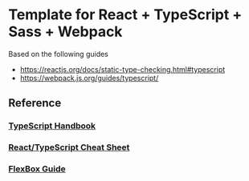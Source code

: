 # Template for React + TypeScript + Sass + Webpack

Based on the following guides
- https://reactjs.org/docs/static-type-checking.html#typescript
- https://webpack.js.org/guides/typescript/


## Reference
### [TypeScript Handbook](https://www.typescriptlang.org/docs/handbook/intro.html)
### [React/TypeScript Cheat Sheet](https://react-typescript-cheatsheet.netlify.app/docs/basic/setup)
### [FlexBox Guide](https://css-tricks.com/snippets/css/a-guide-to-flexbox/)